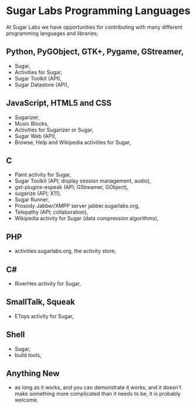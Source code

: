 # Sugar Labs Programming Languages

At Sugar Labs we have opportunities for contributing with many
different programming languages and libraries;

## Python, PyGObject, GTK+, Pygame, GStreamer,

* Sugar,
* Activities for Sugar,
* Sugar Toolkit (API),
* Sugar Datastore (API),

## JavaScript, HTML5 and CSS

* Sugarizer,
* Music Blocks,
* Activities for Sugarizer or Sugar,
* Sugar Web (API),
* Browse, Help and Wikipedia activities for Sugar,

## C

* Paint activity for Sugar,
* Sugar Toolkit (API; display session management, audio),
* gst-plugins-espeak (API; GStreamer, GObject),
* sugarize (API; X11),
* Sugar Runner,
* Prosody Jabber/XMPP server jabber.sugarlabs.org,
* Telepathy (API; collaboration),
* Wikipedia activity for Sugar (data compression algorithms),

## PHP

* activities.sugarlabs.org, the activity store,

## C#

* RiverHex activity for Sugar,

## SmallTalk, Squeak

* EToys activity for Sugar,

## Shell

* Sugar,
* build tools,

## Anything New

* as long as it works, and you can demonstrate it works, and it
  doesn't make something more complicated than it needs to be, it is
  probably welcome.
